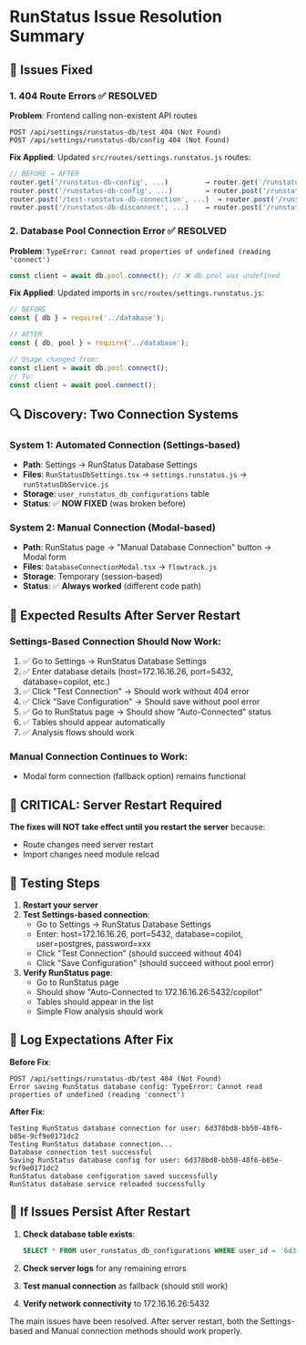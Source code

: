 # RunStatus Issue Resolution Summary

## 🔧 **Issues Fixed**

### 1. **404 Route Errors** ✅ RESOLVED
**Problem**: Frontend calling non-existent API routes
```
POST /api/settings/runstatus-db/test 404 (Not Found)
POST /api/settings/runstatus-db/config 404 (Not Found)
```

**Fix Applied**: Updated `src/routes/settings.runstatus.js` routes:
```javascript
// BEFORE → AFTER
router.get('/runstatus-db-config', ...)         → router.get('/runstatus-db/config', ...)
router.post('/runstatus-db-config', ...)        → router.post('/runstatus-db/config', ...)  
router.post('/test-runstatus-db-connection', ...)  → router.post('/runstatus-db/test', ...)
router.post('/runstatus-db-disconnect', ...)    → router.post('/runstatus-db/disconnect', ...)
```

### 2. **Database Pool Connection Error** ✅ RESOLVED
**Problem**: `TypeError: Cannot read properties of undefined (reading 'connect')`
```javascript
const client = await db.pool.connect(); // ❌ db.pool was undefined
```

**Fix Applied**: Updated imports in `src/routes/settings.runstatus.js`:
```javascript
// BEFORE
const { db } = require('../database');

// AFTER  
const { db, pool } = require('../database');

// Usage changed from:
const client = await db.pool.connect();
// To:
const client = await pool.connect();
```

## 🔍 **Discovery: Two Connection Systems**

### **System 1: Automated Connection (Settings-based)** 
- **Path**: Settings → RunStatus Database Settings
- **Files**: `RunStatusDbSettings.tsx` → `settings.runstatus.js` → `runStatusDbService.js`
- **Storage**: `user_runstatus_db_configurations` table
- **Status**: ✅ **NOW FIXED** (was broken before)

### **System 2: Manual Connection (Modal-based)**
- **Path**: RunStatus page → "Manual Database Connection" button → Modal form
- **Files**: `DatabaseConnectionModal.tsx` → `flowtrack.js`
- **Storage**: Temporary (session-based)  
- **Status**: ✅ **Always worked** (different code path)

## 🎯 **Expected Results After Server Restart**

### **Settings-Based Connection Should Now Work**:
1. ✅ Go to Settings → RunStatus Database Settings
2. ✅ Enter database details (host=172.16.16.26, port=5432, database=copilot, etc.)
3. ✅ Click "Test Connection" → Should work without 404 error
4. ✅ Click "Save Configuration" → Should save without pool error
5. ✅ Go to RunStatus page → Should show "Auto-Connected" status
6. ✅ Tables should appear automatically
7. ✅ Analysis flows should work

### **Manual Connection Continues to Work**:
- Modal form connection (fallback option) remains functional

## 🚨 **CRITICAL: Server Restart Required**

**The fixes will NOT take effect until you restart the server** because:
- Route changes need server restart
- Import changes need module reload

## 🧪 **Testing Steps**

1. **Restart your server**
2. **Test Settings-based connection**:
   - Go to Settings → RunStatus Database Settings
   - Enter: host=172.16.16.26, port=5432, database=copilot, user=postgres, password=xxx
   - Click "Test Connection" (should succeed without 404)
   - Click "Save Configuration" (should succeed without pool error)
3. **Verify RunStatus page**:
   - Go to RunStatus page
   - Should show "Auto-Connected to 172.16.16.26:5432/copilot"
   - Tables should appear in the list
   - Simple Flow analysis should work

## 📝 **Log Expectations After Fix**

**Before Fix**:
```
POST /api/settings/runstatus-db/test 404 (Not Found)
Error saving RunStatus database config: TypeError: Cannot read properties of undefined (reading 'connect')
```

**After Fix**:
```
Testing RunStatus database connection for user: 6d378bd8-bb50-48f6-b85e-9cf9e0171dc2
Testing RunStatus database connection...
Database connection test successful
Saving RunStatus database config for user: 6d378bd8-bb50-48f6-b85e-9cf9e0171dc2
RunStatus database configuration saved successfully
RunStatus database service reloaded successfully
```

## 🔄 **If Issues Persist After Restart**

1. **Check database table exists**:
   ```sql
   SELECT * FROM user_runstatus_db_configurations WHERE user_id = '6d378bd8-bb50-48f6-b85e-9cf9e0171dc2';
   ```

2. **Check server logs** for any remaining errors

3. **Test manual connection** as fallback (should still work)

4. **Verify network connectivity** to 172.16.16.26:5432

The main issues have been resolved. After server restart, both the Settings-based and Manual connection methods should work properly. 